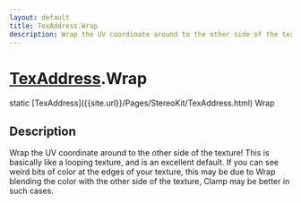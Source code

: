 ```yaml
---
layout: default
title: TexAddress.Wrap
description: Wrap the UV coordinate around to the other side of the texture! This is basically like a looping texture, and is an excellent default. If you can see weird bits of color at the edges of your texture, this may be due to Wrap blending the color with the other side of the texture, Clamp may be better in such cases.
---
```

# [TexAddress]({{site.url}}/Pages/StereoKit/TexAddress.html).Wrap

<div class='signature' markdown='1'>
static [TexAddress]({{site.url}}/Pages/StereoKit/TexAddress.html) Wrap
</div>

## Description
Wrap the UV coordinate around to the other side of the
texture! This is basically like a looping texture, and is an
excellent default. If you can see weird bits of color at the edges
of your texture, this may be due to Wrap blending the color with
the other side of the texture, Clamp may be better in such cases.

